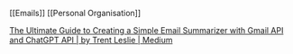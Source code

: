 [[Emails]]
[[Personal Organisation]]

[The Ultimate Guide to Creating a Simple Email Summarizer with Gmail API and ChatGPT API | by Trent Leslie | Medium](https://medium.com/@trentleslie/the-ultimate-guide-to-creating-a-simple-email-summarizer-with-gmail-api-and-openai-chatgpt-api-37cedf847b23)
